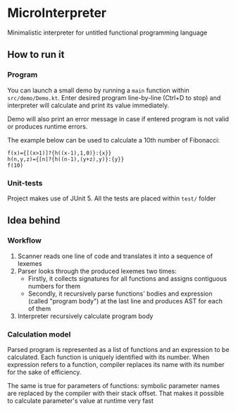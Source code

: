 # MicroInterpreter
Minimalistic interpreter for untitled functional programming language



## How to run it
### Program
You can launch a small demo by running a `main` function
within `src/demo/Demo.kt`. Enter desired program line-by-line
(Ctrl+D to stop) and interpreter will calculate and print
its value immediately.

Demo will also print an error message in case if entered program
is not valid or produces runtime errors.

The example below can be used to calculate a 10th number of Fibonacci:
```
f(x)={[(x>1)]?{h((x-1),1,0)}:{x}}
h(n,y,z)={[n]?{h((n-1),(y+z),y)}:{y}}
f(10)
```


### Unit-tests
Project makes use of JUnit 5. All the tests are placed
within `test/` folder



## Idea behind
### Workflow
1) Scanner reads one line of code and translates it
   into a sequence of lexemes
2) Parser looks through the produced lexemes two times:
   * Firstly, it collects signatures for all functions
     and assigns contiguous numbers for them
   * Secondly, it recursively parse functions' bodies
     and expression (called "program body") at the last line
     and produces AST for each of them
3) Interpreter recursively calculate program body


### Calculation model
Parsed program is represented as a list of functions
and an expression to be calculated. Each function is uniquely
identified with its number. When expression refers to a function,
compiler replaces its name with its number for the sake of efficiency.

The same is true for parameters of functions: symbolic parameter
names are replaced by the compiler with their stack offset.
That makes it possible to calculate parameter's value at runtime
very fast
